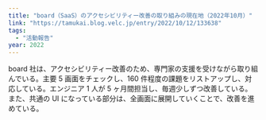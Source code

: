 ```yaml
---
title: "board（SaaS）のアクセシビリティー改善の取り組みの現在地（2022年10月）"
link: "https://tamukai.blog.velc.jp/entry/2022/10/12/133638"
tags:
  - "活動報告"
year: 2022
---
```


board 社は、アクセシビリティー改善のため、専門家の支援を受けながら取り組んでいる。主要 5 画面をチェックし、160 件程度の課題をリストアップし、対応している。エンジニア 1 人が 5 ヶ月間担当し、毎週少しずつ改善している。また、共通の UI になっている部分は、全画面に展開していくことで、改善を進めている。
